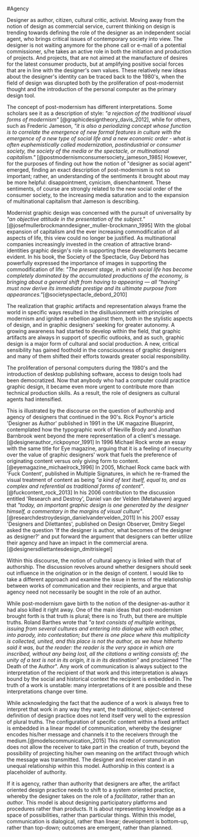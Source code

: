 
#Agency

Designer as author, citizen, cultural critic, activist. Moving away from the notion of design as commercial service, current thinking on design is trending towards defining the role of the designer as an independent social agent, who brings critical issues of contemporary society into view. The designer is not waiting anymore for the phone call or e-mail of a potential commissioner, s/he takes an active role in both the initiation and production of projects. And projects, that are not aimed at the manufacture of desires for the latest consumer products, but at amplifying positive social forces that are in line with the designer's own values. These relatively new ideas about the designer's identity can be traced back to the 1980's, when the field of design was disrupted both by the proliferation of post-modernist thought and the introduction of the personal computer as the primary design tool.  

The concept of post-modernism has different interpretations. Some scholars see it as a description of style: *"a rejection of the traditional visual forms of modernism"* [@graphicdesigntheory_davis_2012], while for others, such as Frederic Jameson, *"it is also a periodizing concept whose function is to correlate the emergence of new formal features in culture with the emergence of a new type of social life and a new economic order - what is often euphemistically called modernization, postindustrial or consumer society, the society of the media or the spectacle, or multinational capitalism."* [@postmodernismconsumersociety_jameson_1985]
However, for the purposes of finding out how the notion of "designer as social agent" emerged, finding an exact description of post-modernism is not so important; rather, an understanding of the sentiments it brought about may be more helpful: disappointment, cynicism, disenchantment. These sentiments, of course are strongly related to the new social order of the consumer society, to the increasing media saturation and to the expansion of multinational capitalism that Jameson is describing.

Modernist graphic design was concerned with the pursuit of universality by *"an objective attitude in the presentation of the subject."*[@josefmullerbrockmanndesigner_muller-brockmann_1995] With the global expansion of capitalism and the ever increasing commodification of all aspects of life, this view could no longer be justified. As multinational companies increasingly invested in the creation of attractive brand-identities graphic design's role in supporting these developments became evident.
In his book, the Society of the Spectacle, Guy Debord has powerfully expressed the importance of images in supporting the commodification of life: *"The present stage, in which social life has become completely dominated by the accumulated productions of the economy, is bringing about a general shift from having to appearing — all “having” must now derive its immediate prestige and its ultimate purpose from appearances."*[@societyspectacle_debord_2010]

The realization that graphic artifacts and representation always frame the world in specific ways resulted in the disillusionment with principles of modernism and ignited a rebellion against them, both in the stylistic aspects of design, and in graphic designers' seeking for greater autonomy. A growing awareness had started to develop within the field, that graphic artifacts are always in support of specific outlooks, and as such, graphic design is a major form of cultural and social production. A new, critical sensibility has gained foothold in the consciousness of graphic designers and many of them shifted their efforts towards greater social responsibility.

The proliferation of personal computers during the 1980's and the introduction of desktop publishing software, access to design tools had been democratized. Now that anybody who had a computer could practice graphic design, it became even more urgent to contribute more than technical production skills. As a result, the role of designers as cultural agents had intensified.

This is illustrated by the discourse on the question of authorship and agency of designers that continued in the 90's. Rick Poynor's article 'Designer as Author' published in 1991 in the UK magazine Blueprint, contemplated how the typographic work of Neville Brody and Jonathan Barnbrook went beyond the mere representation of a client's message.[@designerauthor_rickpoynor_1991] In 1996  Michael Rock wrote an essay with the same title for Eye magazine, arguing that it is a feeling of insecurity over the value of graphic designers' work that fuels the preference of originating content versus only giving form to content.[@eyemagazine_michaelrock_1996] In 2005, Michael Rock came back with 'Fuck Content', published in Multiple Signatures, in which he re-framed the visual treatment of content as being *"a kind of text itself, equal to, and as complex and referential as traditional forms of content"*.[@fuckcontent_rock_2013] In his 2006 contribution to the discussion entitled 'Research and Destroy', Daniel van der Velden (Metahaven) argued that *"today, an important graphic design is one generated by the designer himself, a commentary in the margins of visual culture"*.[@researchdestroydesign_danielvandervelden_2011] In his 2007 essay 'Designers and Dilettantes', published on Design Observer, Dmitry Siegel asked the question 'If the designer is author, what becomes of the designer as designer?' and put forward the argument that designers can better utilize their agency and have an impact in the commercial arena.[@designersdilettantesdesign_dmitrisiegel]


Within this discourse, the notion of cultural agency is linked with that of authorship. The discussion revolves around whether designers should seek out influence in the origination or in the design of content. I would like to take a different approach and examine the issue in terms of the relationship between works of communication and their recipients, and argue that agency need not necessarily be sought in the role of an author.

While post-modernism gave birth to the notion of the designer-as-author it had also killed it right away.
One of the main ideas that post-modernism brought forth is that truth is plural; there is no Truth, but there are multiple truths. Roland Barthes wrote that
*"a text consists of multiple writings, issuing from several cultures and entering into dialogue with each other, into parody, into contestation; but there is one place where this multiplicity is collected, united, and this place is not the author, as we have hitherto said it was, but the reader: the reader is the very space in which are inscribed, without any being lost, all the citations a writing consists of; the unity of a text is not in its origin, it is in its destination"* and proclaimed "The Death of the Author". Any work of communication is always subject to the interpretation of the recipient of that work and this interpretation is always bound by the social and historical context the recipient is embedded in. The truth of a work is unstable: many interpretations of it are possible and these interpretations change over time.


While acknowledging the fact that the audience of a work is always free to interpret that work in any way they want, the traditional, object-centered definition of design practice does not lend itself very well to the expression of plural truths. The configuration of specific content within a fixed artifact is embedded in a linear model of communication, whereby the designer encodes his/her message and channels it to the receivers through the medium.[@modelscommunication_2015] This model of communication does not allow the receiver to take part in the creation of truth, beyond the possibility of projecting his/her own meaning on the artifact through which the message was transmitted. The designer and receiver stand in an unequal relationship within this model. Authorship in this context is a placeholder of authority.


If it is agency, rather than authority that designers are after, the artifact oriented design practice needs to shift to a system oriented practice, whereby the designer takes on the role of a *facilitator*, rather than an *author*. This model is about designing participatory platforms and procedures rather than products. It is about representing knowledge as a space of possibilities, rather than particular things. Within this model, communication is dialogical, rather than linear; development is bottom-up, rather than top-down; outcomes are emergent, rather than planned.
